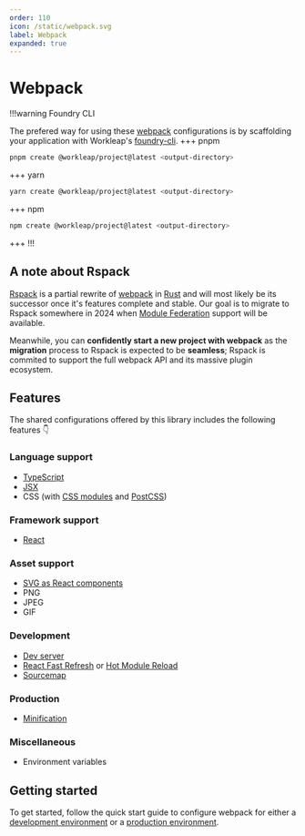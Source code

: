 ```yaml
---
order: 110
icon: /static/webpack.svg
label: Webpack
expanded: true
---
```


# Webpack

!!!warning Foundry CLI

The prefered way for using these [webpack](https://webpack.js.org/) configurations is by scaffolding your application with Workleap's [foundry-cli](https://github.com/gsoft-inc/wl-foundry-cli).
+++ pnpm
```bash
pnpm create @workleap/project@latest <output-directory>
```
+++ yarn
```bash
yarn create @workleap/project@latest <output-directory>
```
+++ npm
```bash
npm create @workleap/project@latest <output-directory>
```
+++
!!!

## A note about Rspack

[Rspack](https://www.rspack.dev/) is a partial rewrite of [webpack](https://webpack.js.org/) in [Rust](https://foundation.rust-lang.org/) and will most likely be its successor once it's features complete and stable. Our goal is to migrate to Rspack somewhere in 2024 when [Module Federation](https://module-federation.io/) support will be available.

Meanwhile, you can **confidently start a new project with webpack** as the **migration** process to Rspack is expected to be **seamless**; Rspack is commited to support the full webpack API and its massive plugin ecosystem.

## Features

The shared configurations offered by this library includes the following features :point_down:

### Language support

- [TypeScript](https://www.typescriptlang.org/)
- [JSX](https://react.dev/learn/writing-markup-with-jsx)
- CSS (with [CSS modules](https://github.com/css-modules/css-modules) and [PostCSS](https://postcss.org/))

### Framework support

- [React](https://react.dev/)

### Asset support

- [SVG as React components](https://react-svgr.com/)
- PNG
- JPEG
- GIF

### Development

- [Dev server](https://webpack.js.org/configuration/dev-server/)
- [React Fast Refresh](https://github.com/pmmmwh/react-refresh-webpack-plugin) or [Hot Module Reload](https://webpack.js.org/concepts/hot-module-replacement/)
- [Sourcemap](https://webpack.js.org/configuration/devtool/#devtool)

### Production

- [Minification](https://webpack.js.org/plugins/terser-webpack-plugin/)

### Miscellaneous

- Environment variables

## Getting started

To get started, follow the quick start guide to configure webpack for either a [development environment](configure-dev.md) or a [production environment](configure-build.md).
